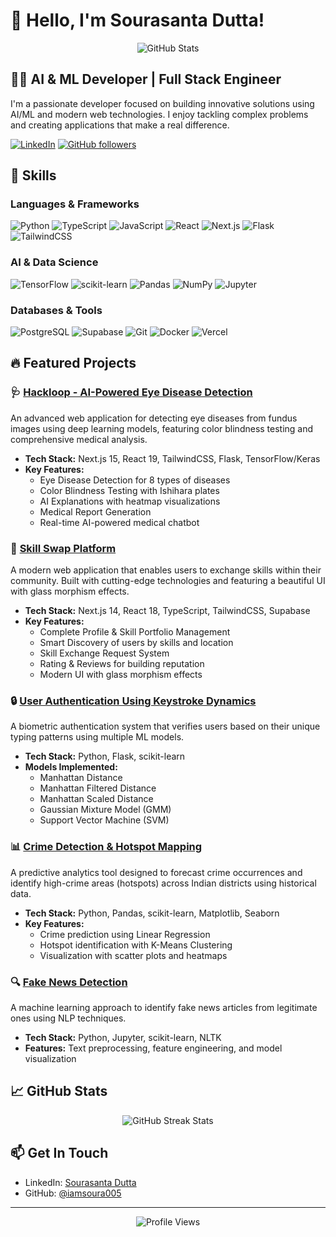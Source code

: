 # 👋 Hello, I'm Sourasanta Dutta!

<div align="center">
  <img src="https://github-readme-stats.vercel.app/api?username=iamsoura005&show_icons=true&theme=radical" alt="GitHub Stats" />
</div>

## 👨‍💻 AI & ML Developer | Full Stack Engineer

I'm a passionate developer focused on building innovative solutions using AI/ML and modern web technologies. I enjoy tackling complex problems and creating applications that make a real difference.

[![LinkedIn](https://img.shields.io/badge/LinkedIn-Connect-blue?style=for-the-badge&logo=linkedin)](https://www.linkedin.com/in/sourasanta-dutta-852345282)
[![GitHub followers](https://img.shields.io/github/followers/iamsoura005?style=for-the-badge&logo=github)](https://github.com/iamsoura005?tab=followers)

## 🚀 Skills

### Languages & Frameworks
![Python](https://img.shields.io/badge/Python-3776AB?style=for-the-badge&logo=python&logoColor=white)
![TypeScript](https://img.shields.io/badge/TypeScript-3178C6?style=for-the-badge&logo=typescript&logoColor=white)
![JavaScript](https://img.shields.io/badge/JavaScript-F7DF1E?style=for-the-badge&logo=javascript&logoColor=black)
![React](https://img.shields.io/badge/React-61DAFB?style=for-the-badge&logo=react&logoColor=black)
![Next.js](https://img.shields.io/badge/Next.js-000000?style=for-the-badge&logo=next.js&logoColor=white)
![Flask](https://img.shields.io/badge/Flask-000000?style=for-the-badge&logo=flask&logoColor=white)
![TailwindCSS](https://img.shields.io/badge/Tailwind_CSS-38B2AC?style=for-the-badge&logo=tailwind-css&logoColor=white)

### AI & Data Science
![TensorFlow](https://img.shields.io/badge/TensorFlow-FF6F00?style=for-the-badge&logo=tensorflow&logoColor=white)
![scikit-learn](https://img.shields.io/badge/scikit--learn-F7931E?style=for-the-badge&logo=scikit-learn&logoColor=white)
![Pandas](https://img.shields.io/badge/Pandas-150458?style=for-the-badge&logo=pandas&logoColor=white)
![NumPy](https://img.shields.io/badge/NumPy-013243?style=for-the-badge&logo=numpy&logoColor=white)
![Jupyter](https://img.shields.io/badge/Jupyter-F37626?style=for-the-badge&logo=jupyter&logoColor=white)

### Databases & Tools
![PostgreSQL](https://img.shields.io/badge/PostgreSQL-336791?style=for-the-badge&logo=postgresql&logoColor=white)
![Supabase](https://img.shields.io/badge/Supabase-3ECF8E?style=for-the-badge&logo=supabase&logoColor=white)
![Git](https://img.shields.io/badge/Git-F05032?style=for-the-badge&logo=git&logoColor=white)
![Docker](https://img.shields.io/badge/Docker-2496ED?style=for-the-badge&logo=docker&logoColor=white)
![Vercel](https://img.shields.io/badge/Vercel-000000?style=for-the-badge&logo=vercel&logoColor=white)

## 🔥 Featured Projects

### 🩺 [Hackloop - AI-Powered Eye Disease Detection](https://github.com/iamsoura005/Dristi_Ai)

An advanced web application for detecting eye diseases from fundus images using deep learning models, featuring color blindness testing and comprehensive medical analysis.

- **Tech Stack:** Next.js 15, React 19, TailwindCSS, Flask, TensorFlow/Keras
- **Key Features:**
  - Eye Disease Detection for 8 types of diseases
  - Color Blindness Testing with Ishihara plates
  - AI Explanations with heatmap visualizations
  - Medical Report Generation
  - Real-time AI-powered medical chatbot

### 🤝 [Skill Swap Platform](https://github.com/iamsoura005/Skills_swap_oddo)

A modern web application that enables users to exchange skills within their community. Built with cutting-edge technologies and featuring a beautiful UI with glass morphism effects.

- **Tech Stack:** Next.js 14, React 18, TypeScript, TailwindCSS, Supabase
- **Key Features:**
  - Complete Profile & Skill Portfolio Management
  - Smart Discovery of users by skills and location
  - Skill Exchange Request System
  - Rating & Reviews for building reputation
  - Modern UI with glass morphism effects

### 🔒 [User Authentication Using Keystroke Dynamics](https://github.com/iamsoura005/User-Authentication-Using-Keystroke-Dynamics)

A biometric authentication system that verifies users based on their unique typing patterns using multiple ML models.

- **Tech Stack:** Python, Flask, scikit-learn
- **Models Implemented:**
  - Manhattan Distance
  - Manhattan Filtered Distance
  - Manhattan Scaled Distance
  - Gaussian Mixture Model (GMM)
  - Support Vector Machine (SVM)

### 📊 [Crime Detection & Hotspot Mapping](https://github.com/iamsoura005/Crime-Detection-)

A predictive analytics tool designed to forecast crime occurrences and identify high-crime areas (hotspots) across Indian districts using historical data.

- **Tech Stack:** Python, Pandas, scikit-learn, Matplotlib, Seaborn
- **Key Features:**
  - Crime prediction using Linear Regression
  - Hotspot identification with K-Means Clustering
  - Visualization with scatter plots and heatmaps

### 🔍 [Fake News Detection](https://github.com/iamsoura005/Fake-news-detection)

A machine learning approach to identify fake news articles from legitimate ones using NLP techniques.

- **Tech Stack:** Python, Jupyter, scikit-learn, NLTK
- **Features:** Text preprocessing, feature engineering, and model visualization

## 📈 GitHub Stats

<div align="center">
  <img src="https://github-readme-streak-stats.herokuapp.com/?user=iamsoura005&theme=radical" alt="GitHub Streak Stats" />
</div>

## 📫 Get In Touch

- LinkedIn: [Sourasanta Dutta](https://www.linkedin.com/in/sourasanta-dutta-852345282)
- GitHub: [@iamsoura005](https://github.com/iamsoura005)

---

<div align="center">
  <img src="https://komarev.com/ghpvc/?username=iamsoura005&color=blueviolet&style=for-the-badge" alt="Profile Views" />
</div>